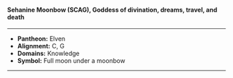 #### Sehanine Moonbow (SCAG), Goddess of divination, dreams, travel, and death
___

- **Pantheon:** Elven
- **Alignment:** C, G
- **Domains:** Knowledge
- **Symbol:** Full moon under a moonbow
___
